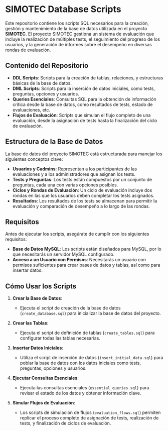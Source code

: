 # **SIMOTEC Database Scripts**

Este repositorio contiene los scripts SQL necesarios para la creación, gestión y mantenimiento de la base de datos utilizada en el proyecto **SIMOTEC**. El proyecto SIMOTEC gestiona un sistema de evaluación que incluye la realización de múltiples tests, el seguimiento del progreso de los usuarios, y la generación de informes sobre el desempeño en diversas rondas de evaluación.

## **Contenido del Repositorio**

- **DDL Scripts**: Scripts para la creación de tablas, relaciones, y estructuras básicas de la base de datos.
- **DML Scripts**: Scripts para la inserción de datos iniciales, como tests, preguntas, opciones y usuarios.
- **Queries Esenciales**: Consultas SQL para la obtención de información crítica desde la base de datos, como resultados de tests, estado de evaluaciones, etc.
- **Flujos de Evaluación**: Scripts que simulan el flujo completo de una evaluación, desde la asignación de tests hasta la finalización del ciclo de evaluación.

## **Estructura de la Base de Datos**

La base de datos del proyecto SIMOTEC está estructurada para manejar los siguientes conceptos clave:

- **Usuarios y Cadmins**: Representan a los participantes de las evaluaciones y a los administradores que asignan los tests.
- **Tests y Preguntas**: Los tests están compuestos por un conjunto de preguntas, cada una con varias opciones posibles.
- **Ciclos y Rondas de Evaluación**: Un ciclo de evaluación incluye dos rondas en las que los usuarios deben completar los tests asignados.
- **Resultados**: Los resultados de los tests se almacenan para permitir la evaluación y comparación de desempeño a lo largo de las rondas.

## **Requisitos**

Antes de ejecutar los scripts, asegúrate de cumplir con los siguientes requisitos:

- **Base de Datos MySQL**: Los scripts están diseñados para MySQL, por lo que necesitarás un servidor MySQL configurado.
- **Acceso a un Usuario con Permisos**: Necesitarás un usuario con permisos suficientes para crear bases de datos y tablas, así como para insertar datos.

## **Cómo Usar los Scripts**

1. **Crear la Base de Datos**:

   - Ejecuta el script de creación de la base de datos (`create_database.sql`) para inicializar la base de datos del proyecto.

2. **Crear las Tablas**:

   - Ejecuta el script de definición de tablas (`create_tables.sql`) para configurar todas las tablas necesarias.

3. **Insertar Datos Iniciales**:

   - Utiliza el script de inserción de datos (`insert_initial_data.sql`) para poblar la base de datos con los datos iniciales como tests, preguntas, opciones y usuarios.

4. **Ejecutar Consultas Esenciales**:

   - Ejecuta las consultas esenciales (`essential_queries.sql`) para revisar el estado de los datos y obtener información clave.

5. **Simular Flujos de Evaluación**:
   - Los scripts de simulación de flujos (`evaluation_flows.sql`) permiten replicar el proceso completo de asignación de tests, realización de tests, y finalización de ciclos de evaluación.
